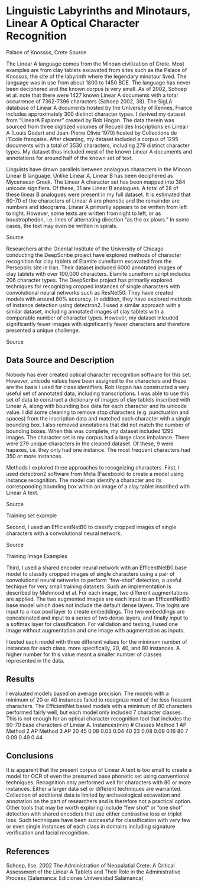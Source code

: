 # Linguistic Labyrinths and Minotaurs, Linear A Optical Character Recognition

Palace of Knossos, Crete
Source

  The Linear A language comes from the Minoan civilization of Crete.  Most examples are from clay tablets excavated from sites such as the Palace of Knossos, the site of the labyrinth where the legendary minotaur lived.  The language was in use from about 1800 to 1450 BCE.  The language has never been deciphered and the known corpus is very small.  As of 2002, Schoep et al. note that there were 1427 known Linear A documents with a total occurrence of 7362-7396 characters (Schoep 2002, 38).  The SigLA database of Linear A documents hosted by the University of Rennes, France includes approximately 300 distinct character types. 
  I derived my dataset from “LinearA Explorer” created by Rob Hogan.  The data therein was sourced from three digitized volumes of Recueil des Inscriptions en Lineair A (Louis Godart and Jean-Pierre Olivie 1970) hosted by Collections de l'Ecole française.  After cleaning, my dataset included a corpus of 1295 documents with a total of 3530 characters, including 279 distinct character types.  My dataset thus included most of the known Linear A documents and annotations for around half of the known set of text.  

  Linguists have drawn parallels between analagous characters in the Minoan Linear B language.  Unlike Linear A, Linear B has been deciphered as Mycenaean Greek.   The Linear A character set has been mapped into 384 unicode signifiers.  Of these, 31 are Linear B analogues.  A total of 28 of these linear B analogues were present in my full dataset.  It is estimated that 60-70 of the characters of Linear A are phonetic and the remainder are numbers and ideograms.  Linear A primarily appears to be written from left to right.  However, some texts are written from right to left, or as boustrophedon, i.e. lines of alternating direction “as the ox plows.”  In some cases, the text may even be written in spirals.
  
Source

  Researchers at the Oriental Institute of the University of Chicago conducting the DeepScribe project have explored methods of character recognition for clay tablets of Elamite cuneiform excavated from the Persepolis site in Iran.  Their dataset included 6000 annotated images of clay tablets with over 100,000 characters.  Elamite cuneiform script includes 206 character types.  The DeepScribe project has primarily explored techniques for recognizing cropped instances of single characters with convolutional neural networks such as ResNet50.   They have created models with around 80% accuracy.  In addition, they have explored methods of instance detection using detectron2.  I used a similar approach with a similar dataset, including annotated images of clay tablets with a comparable number of character types.  However, my dataset inlcuded significantly fewer images with significantly fewer characters and therefore presented a unique challenge.  
 
Source

## Data Source and Description
  Nobody has ever created optical character recognition software for this set.  However, unicode values have been assigned to the characters and these are the basis I used for class identifiers.  Rob Hogan has constructed a very useful set of annotated data, including transcriptions.  I was able to use this set of data to construct a dictionary of images of clay tablets inscribed with Linear A, along with bounding box data for each character and its unicode value.  I did some cleaning to remove stop characters (e.g. punctuation and spaces) from the inscription data and matched each character with a single bounding box.  I also removed annotations that did not match the number of bounding boxes.  When this was complete, my dataset included 1295 images.
The character set in my corpus had a large class imbalance.  There were 279 unique characters in the cleaned dataset.  Of these, 9 were hapaxes, i.e. they only had one instance.  The most frequent characters had 350 or more instances.  

Methods
I explored three approaches to recognizing characters.
First, I used detectron2 software from Meta (Facebook) to create a model using instance recognition.  The model can identify a character and its corresponding bounding box within an image of a clay tablet inscribed with Linear A text.  
 
Source
 
Training set example

Second, I used an EfficientNetB0 to classify cropped images of single characters with a convolutional neural network.
 
Source
         
Training Image Examples

  Third, I used a shared encoder neural network with an EfficentNetB0 base model to classify cropped images of single characters using a pair of convolutional neural networks to perform “few-shot” detection, a useful techique for very small training datasets.  Such an implementation is described by Mehmood et al.   For each image, two different augmentations are applied.  The two augmented images are each input to an EfficentNetB0 base model which does not include the default dense layers.  The logits are input to a max pool layer to create embeddings.  The two embeddings are concatenated and input to a series of two dense layers, and finally input to a softmax layer for classification.  For validation and testing, I used one image without augmentation and one image with augmentation as inputs.
 
  I tested each model with three different values for the minimum number of instances for each class, more specifically, 20, 40, and 80 instances.  A higher number for this value meant a smaller number of classes represented in the data.  

## Results
  
  I evaluated models based on average precision.  The models with a minimum of 20 or 40 instances failed to recognize most of the less frequent characters.  The EfficientNet based models with a minimum of 80 characters performed fairly well, but each model only included 7 character classes.  This is not enough for an optical character recognition tool that includes the 60-70 base characters of Linear A.
Instances(min)	# Classes	Method 1 AP	Method 2 AP	Method 3 AP
20	45	0.08	0.03	0.04
40	23	0.08	0.09	0.16
80	7	0.09	0.49	0.44

## Conclusions

  It is apparent that the present corpus of Linear A text is too small to create a model for OCR of even the presumed base phonetic set using conventional techniques.  Recognition only performed well for characters with 80 or more instances.  Either a larger data set or different techniques are warranted.  Collection of additional data is limited by archaeological excavation and annotation on the part of researchers and is therefore not a practical option.  Other tools that may be worth exploring include “few shot” or “one shot” detection with shared encoders that use either contrastive loss or triplet loss.  Such techniques have been successful for classification with very few or even single instances of each class in domains including signature verification and facial recognition. 

## References

Schoep, Ilse. 2002    The Administration of Neopalatial Crete: A Critical Assessment of the Linear A Tablets and Their Role in the Administrative Process (Salamanca: Ediciones Universidad Salamanca)
